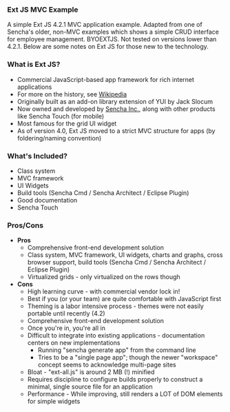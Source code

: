 ### Ext JS MVC Example

A simple Ext JS 4.2.1 MVC application example.  Adapted from one of Sencha's older, non-MVC examples which shows a simple CRUD interface for employee management.  BYOEXTJS.  Not tested on versions lower than 4.2.1.
Below are some notes on Ext JS for those new to the technology.

### What is Ext JS?
 * Commercial JavaScript-based app framework for rich internet applications
 * For more on the history, see [Wikipedia](http://en.wikipedia.org/wiki/Ext_JS)
 * Originally built as an add-on library extension of YUI by Jack Slocum
 * Now owned and developed by [Sencha Inc.](http://www.sencha.com), along with other products like Sencha Touch (for mobile)
 * Most famous for the grid UI widget
 * As of version 4.0, Ext JS moved to a strict MVC structure for apps (by foldering/naming convention)

### What's Included?
 * Class system
 * MVC framework
 * UI Widgets
 * Build tools (Sencha Cmd / Sencha Architect / Eclipse Plugin)
 * Good documentation
 * Sencha Touch

### Pros/Cons
 * __Pros__
    + Comprehensive front-end development solution
    + Class system, MVC framework, UI widgets, charts and graphs, cross browser support, build tools (Sencha Cmd / Sencha Architect / Eclipse Plugin)
    + Virtualized grids - only virtualized on the rows though
 * __Cons__
    + High learning curve - with commercial vendor lock in!
    + Best if you (or your team) are quite comfortable with JavaScript first
    + Theming is a labor intensive process - themes were not easily portable until recently (4.2)
    + Comprehensive front-end development solution
    + Once you're in, you're all in
    + Difficult to integrate into existing applications - documentation centers on new implementations
        + Running "sencha generate app" from the command line
        + Tries to be a "single page app"; though the newer "workspace" concept seems to acknowledge multi-page sites
    + Bloat - "ext-all.js" is around 2 MB (!) minified
    + Requires discipline to configure builds properly to construct a minimal, single source file for an application
    + Performance - While improving, still renders a LOT of DOM elements for simple widgets
